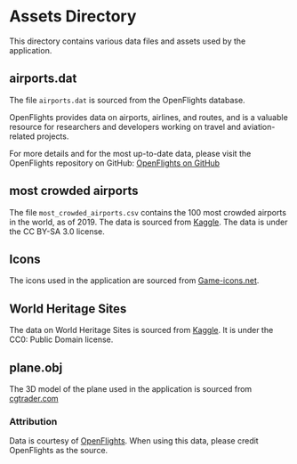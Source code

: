 # Assets Directory

This directory contains various data files and assets used by the application.

## airports.dat

The file `airports.dat` is sourced from the OpenFlights database. 

OpenFlights provides data on airports, airlines, and routes, and is a valuable resource for researchers and developers working on travel and aviation-related projects.

For more details and for the most up-to-date data, please visit the OpenFlights repository on GitHub: [OpenFlights on GitHub](https://github.com/jpatokal/openflights)

## most crowded airports

The file `most_crowded_airports.csv` contains the 100 most crowded airports in the world, as of 2019. The data is sourced from [Kaggle](https://www.kaggle.com/datasets/jonahmary17/airports).
The data is under the CC BY-SA 3.0 license.

## Icons

The icons used in the application are sourced from [Game-icons.net](https://game-icons.net/).

## World Heritage Sites

The data on World Heritage Sites is sourced from [Kaggle](https://www.kaggle.com/datasets/ujwalkandi/unesco-world-heritage-sites?select=whc-sites-2019.csv).
It is under the CC0: Public Domain license.

## plane.obj

The 3D model of the plane used in the application is sourced from [cgtrader.com](https://www.cgtrader.com/items/4140769/download-page)

### Attribution

Data is courtesy of [OpenFlights](https://github.com/jpatokal/openflights). When using this data, please credit OpenFlights as the source.
